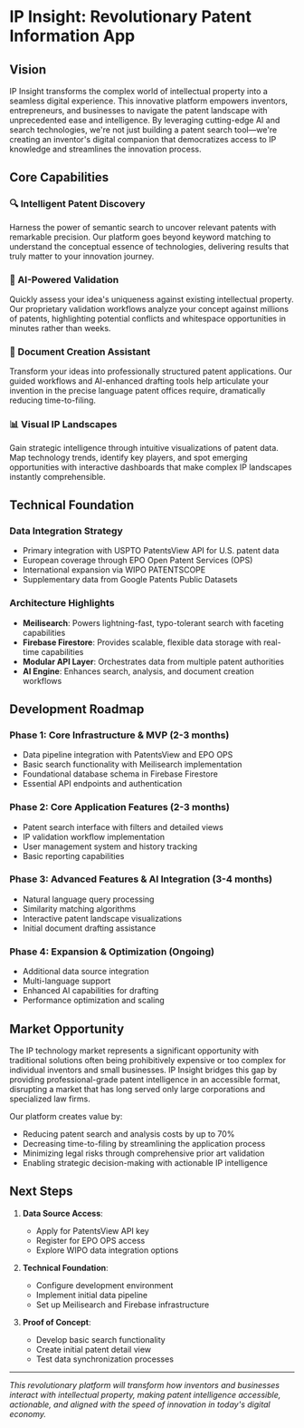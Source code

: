 # IP Insight: Revolutionary Patent Information App

## Vision

IP Insight transforms the complex world of intellectual property into a seamless digital experience. This innovative platform empowers inventors, entrepreneurs, and businesses to navigate the patent landscape with unprecedented ease and intelligence. By leveraging cutting-edge AI and search technologies, we're not just building a patent search tool—we're creating an inventor's digital companion that democratizes access to IP knowledge and streamlines the innovation process.

## Core Capabilities

### 🔍 Intelligent Patent Discovery
Harness the power of semantic search to uncover relevant patents with remarkable precision. Our platform goes beyond keyword matching to understand the conceptual essence of technologies, delivering results that truly matter to your innovation journey.

### 🧠 AI-Powered Validation
Quickly assess your idea's uniqueness against existing intellectual property. Our proprietary validation workflows analyze your concept against millions of patents, highlighting potential conflicts and whitespace opportunities in minutes rather than weeks.

### 📝 Document Creation Assistant
Transform your ideas into professionally structured patent applications. Our guided workflows and AI-enhanced drafting tools help articulate your invention in the precise language patent offices require, dramatically reducing time-to-filing.

### 📊 Visual IP Landscapes
Gain strategic intelligence through intuitive visualizations of patent data. Map technology trends, identify key players, and spot emerging opportunities with interactive dashboards that make complex IP landscapes instantly comprehensible.

## Technical Foundation

### Data Integration Strategy
- Primary integration with USPTO PatentsView API for U.S. patent data
- European coverage through EPO Open Patent Services (OPS)
- International expansion via WIPO PATENTSCOPE
- Supplementary data from Google Patents Public Datasets

### Architecture Highlights
- **Meilisearch**: Powers lightning-fast, typo-tolerant search with faceting capabilities
- **Firebase Firestore**: Provides scalable, flexible data storage with real-time capabilities
- **Modular API Layer**: Orchestrates data from multiple patent authorities
- **AI Engine**: Enhances search, analysis, and document creation workflows

## Development Roadmap

### Phase 1: Core Infrastructure & MVP (2-3 months)
- Data pipeline integration with PatentsView and EPO OPS
- Basic search functionality with Meilisearch implementation
- Foundational database schema in Firebase Firestore
- Essential API endpoints and authentication

### Phase 2: Core Application Features (2-3 months)
- Patent search interface with filters and detailed views
- IP validation workflow implementation
- User management system and history tracking
- Basic reporting capabilities

### Phase 3: Advanced Features & AI Integration (3-4 months)
- Natural language query processing
- Similarity matching algorithms
- Interactive patent landscape visualizations
- Initial document drafting assistance

### Phase 4: Expansion & Optimization (Ongoing)
- Additional data source integration
- Multi-language support
- Enhanced AI capabilities for drafting
- Performance optimization and scaling

## Market Opportunity

The IP technology market represents a significant opportunity with traditional solutions often being prohibitively expensive or too complex for individual inventors and small businesses. IP Insight bridges this gap by providing professional-grade patent intelligence in an accessible format, disrupting a market that has long served only large corporations and specialized law firms.

Our platform creates value by:
- Reducing patent search and analysis costs by up to 70%
- Decreasing time-to-filing by streamlining the application process
- Minimizing legal risks through comprehensive prior art validation
- Enabling strategic decision-making with actionable IP intelligence

## Next Steps

1. **Data Source Access**:
   - Apply for PatentsView API key
   - Register for EPO OPS access
   - Explore WIPO data integration options

2. **Technical Foundation**:
   - Configure development environment
   - Implement initial data pipeline
   - Set up Meilisearch and Firebase infrastructure

3. **Proof of Concept**:
   - Develop basic search functionality
   - Create initial patent detail view
   - Test data synchronization processes

---

*This revolutionary platform will transform how inventors and businesses interact with intellectual property, making patent intelligence accessible, actionable, and aligned with the speed of innovation in today's digital economy.*
